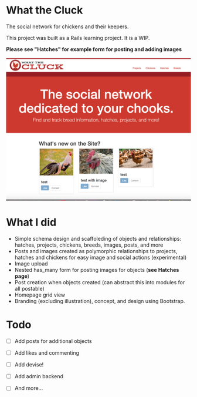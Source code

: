                                                
# What the Cluck
The social network for chickens and their keepers.

This project was built as a Rails learning project. It is a WIP.

**Please see "Hatches" for example form for posting and adding images**

![alt text](https://raw.githubusercontent.com/sgelbart/what-the-cluck/master/homescreen.png)

# What I did
- Simple schema design and scaffoleding of objects and relationships: hatches, projects, chickens, breeds, images, posts, and more
- Posts and images created as polymorphic relationships to projects, hatches and chickens for easy image and social actions (experimental)
- Image upload
- Nested has_many form for posting images for objects (**see Hatches page**)
- Post creation when objects created (can abstract this into modules for all postable)
- Homepage grid view
- Branding (excluding illustration), concept, and design using Bootstrap.

# Todo
- [ ] Add posts for additional objects
- [ ] Add likes and commenting
- [ ] Add devise!
- [ ] Add admin backend
- [ ] And more...


